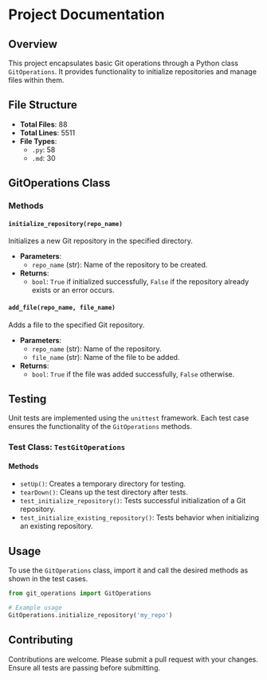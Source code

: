 # Project Documentation

## Overview
This project encapsulates basic Git operations through a Python class `GitOperations`. It provides functionality to initialize repositories and manage files within them.

## File Structure
- **Total Files**: 88
- **Total Lines**: 5511
- **File Types**:
  - `.py`: 58
  - `.md`: 30

## GitOperations Class
### Methods

#### `initialize_repository(repo_name)`
Initializes a new Git repository in the specified directory.

- **Parameters**: 
  - `repo_name` (str): Name of the repository to be created.
- **Returns**: 
  - `bool`: `True` if initialized successfully, `False` if the repository already exists or an error occurs.

#### `add_file(repo_name, file_name)`
Adds a file to the specified Git repository.

- **Parameters**: 
  - `repo_name` (str): Name of the repository.
  - `file_name` (str): Name of the file to be added.
- **Returns**: 
  - `bool`: `True` if the file was added successfully, `False` otherwise.

## Testing
Unit tests are implemented using the `unittest` framework. Each test case ensures the functionality of the `GitOperations` methods.

### Test Class: `TestGitOperations`
#### Methods

- `setUp()`: Creates a temporary directory for testing.
- `tearDown()`: Cleans up the test directory after tests.
- `test_initialize_repository()`: Tests successful initialization of a Git repository.
- `test_initialize_existing_repository()`: Tests behavior when initializing an existing repository.

## Usage
To use the `GitOperations` class, import it and call the desired methods as shown in the test cases.

```python
from git_operations import GitOperations

# Example usage
GitOperations.initialize_repository('my_repo')
```

## Contributing
Contributions are welcome. Please submit a pull request with your changes. Ensure all tests are passing before submitting.